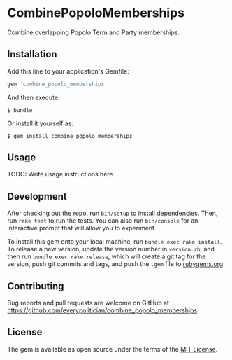 # CombinePopoloMemberships

Combine overlapping Popolo Term and Party memberships.

## Installation

Add this line to your application's Gemfile:

```ruby
gem 'combine_popolo_memberships'
```

And then execute:

    $ bundle

Or install it yourself as:

    $ gem install combine_popolo_memberships

## Usage

TODO: Write usage instructions here

## Development

After checking out the repo, run `bin/setup` to install dependencies. Then, run `rake test` to run the tests. You can also run `bin/console` for an interactive prompt that will allow you to experiment.

To install this gem onto your local machine, run `bundle exec rake install`. To release a new version, update the version number in `version.rb`, and then run `bundle exec rake release`, which will create a git tag for the version, push git commits and tags, and push the `.gem` file to [rubygems.org](https://rubygems.org).

## Contributing

Bug reports and pull requests are welcome on GitHub at https://github.com/everypolitician/combine_popolo_memberships.


## License

The gem is available as open source under the terms of the [MIT License](http://opensource.org/licenses/MIT).
